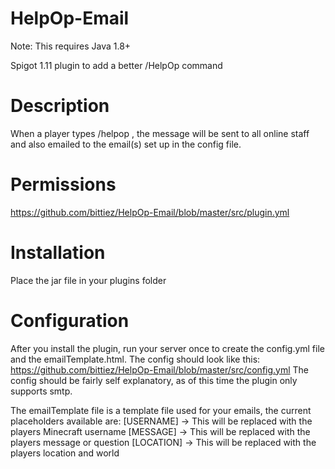 # HelpOp-Email
Note: This requires Java 1.8+

Spigot 1.11 plugin to add a better /HelpOp command



# Description
When a player types /helpop <message>, the message will be sent to all online staff and also emailed to the email(s) set up in the config file.



# Permissions
https://github.com/bittiez/HelpOp-Email/blob/master/src/plugin.yml



# Installation
Place the jar file in your plugins folder



# Configuration
After you install the plugin, run your server once to create the config.yml file and the emailTemplate.html.
The config should look like this: https://github.com/bittiez/HelpOp-Email/blob/master/src/config.yml
The config should be fairly self explanatory, as of this time the plugin only supports smtp.

The emailTemplate file is a template file used for your emails, the current placeholders available are:
[USERNAME] -> This will be replaced with the players Minecraft username
[MESSAGE]  -> This will be replaced with the players message or question
[LOCATION] -> This will be replaced with the players location and world

